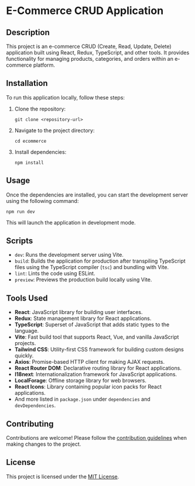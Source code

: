 # E-Commerce CRUD Application

## Description
This project is an e-commerce CRUD (Create, Read, Update, Delete) application built using React, Redux, TypeScript, and other tools. It provides functionality for managing products, categories, and orders within an e-commerce platform.

## Installation
To run this application locally, follow these steps:

1. Clone the repository:
   ```
   git clone <repository-url>
   ```

2. Navigate to the project directory:
   ```
   cd ecommerce
   ```

3. Install dependencies:
   ```
   npm install
   ```

## Usage
Once the dependencies are installed, you can start the development server using the following command:
```
npm run dev
```
This will launch the application in development mode.

## Scripts
- `dev`: Runs the development server using Vite.
- `build`: Builds the application for production after transpiling TypeScript files using the TypeScript compiler (`tsc`) and bundling with Vite.
- `lint`: Lints the code using ESLint.
- `preview`: Previews the production build locally using Vite.

## Tools Used
- **React**: JavaScript library for building user interfaces.
- **Redux**: State management library for React applications.
- **TypeScript**: Superset of JavaScript that adds static types to the language.
- **Vite**: Fast build tool that supports React, Vue, and vanilla JavaScript projects.
- **Tailwind CSS**: Utility-first CSS framework for building custom designs quickly.
- **Axios**: Promise-based HTTP client for making AJAX requests.
- **React Router DOM**: Declarative routing library for React applications.
- **I18next**: Internationalization framework for JavaScript applications.
- **LocalForage**: Offline storage library for web browsers.
- **React Icons**: Library containing popular icon packs for React applications.
- And more listed in `package.json` under `dependencies` and `devDependencies`.

## Contributing
Contributions are welcome! Please follow the [contribution guidelines](CONTRIBUTING.md) when making changes to the project.

## License
This project is licensed under the [MIT License](LICENSE).
